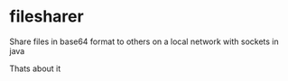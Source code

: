 # filesharer
Share files in base64 format to others on a local network with sockets in java

Thats about it
